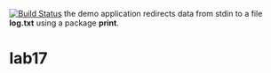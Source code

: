 [![Build Status](https://travis-ci.org/woz91/lab17.svg?branch=master)](https://travis-ci.org/woz91/lab17)
the demo application redirects data from stdin to a file **log.txt** using a package **print**.
# lab17

